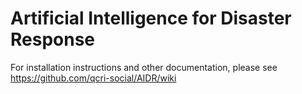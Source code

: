 Artificial Intelligence for Disaster Response
=============================================

For installation instructions and other documentation, please see https://github.com/qcri-social/AIDR/wiki

